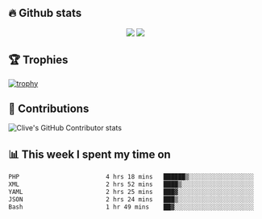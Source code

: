 ## &#128293; Github stats

<!-- GitHub Readme Streak Stats - https://github.com/DenverCoder1/github-readme-streak-stats -->
<p align="center">

<picture>
  <source 
    srcset="https://github-readme-stats.vercel.app/api?username=clivewalkden&count_private=true&show_icons=true&theme=darcula"
    media="(prefers-color-scheme: dark)"
  />
  <source
    srcset="https://github-readme-stats.vercel.app/api?username=clivewalkden&count_private=true&show_icons=true&theme=calm"
    media="(prefers-color-scheme: light), (prefers-color-scheme: no-preference)"
  />
  <img src="https://github-readme-stats.vercel.app/api?username=clivewalkden&count_private=true&show_icons=true&theme=darcula" />
</picture>

<a href="https://git.io/streak-stats" target="_blank">
  <img src="http://github-readme-streak-stats.herokuapp.com?user=clivewalkden&theme=darcula&date_format=j%20M%5B%20Y%5D" />
</a>

</p>

## &#127942; Trophies
[![trophy](https://github-profile-trophy.vercel.app/?username=clivewalkden&theme=onedark)](https://github.com/clivewalkden/github-profile-trophy)

## &#129309; Contributions
![Clive's GitHub Contributor stats](https://github-contributor-stats.vercel.app/api?username=clivewalkden)

## &#128202; This week I spent my time on
<!--START_SECTION:waka-->

```txt
PHP                        4 hrs 18 mins   ██████▒░░░░░░░░░░░░░░░░░░   25.14 %
XML                        2 hrs 52 mins   ████▒░░░░░░░░░░░░░░░░░░░░   16.70 %
YAML                       2 hrs 25 mins   ███▓░░░░░░░░░░░░░░░░░░░░░   14.15 %
JSON                       2 hrs 24 mins   ███▒░░░░░░░░░░░░░░░░░░░░░   13.99 %
Bash                       1 hr 49 mins    ██▓░░░░░░░░░░░░░░░░░░░░░░   10.60 %
```

<!--END_SECTION:waka-->
